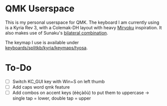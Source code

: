# QMK Userspace

This is my personal userspace for QMK. The keyboard I am currently using is a Kyria Rev 3, with a Colemak-DH layout with heavy [Miryoku](https://github.com/manna-harbour/miryoku) inspiration. It also makes use of Sunaku's [bilateral combination](https://sunaku.github.io/home-row-mods.html).

The keymap I use is available under [keyboards/splitkb/kyria/keymaps/tyosa](./keyboards/splitkb/kyria/keymaps/tyosa).

# To-Do

- [ ] Switch KC_GUI key with Win+S on left thumb
- [ ] Add caps word qmk feature
- [ ] Add combos on accent keys (éèçàôù) to put them to uppercase -> single tap = lower, double tap = upper
